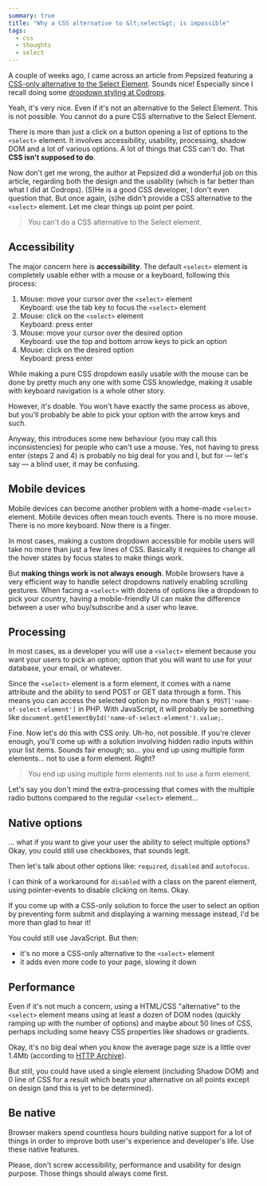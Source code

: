 ```yaml
---
summary: true
title: "Why a CSS alternative to &lt;select&gt; is impossible"
tags:
  - css
  - thoughts
  - select
---
```


A couple of weeks ago, I came across an article from Pepsized featuring a [CSS-only alternative to the Select Element](http://pepsized.com/css-only-alternative-to-the-select-element/). Sounds nice! Especially since I recall doing some [dropdown styling at Codrops](http://tympanus.net/codrops/2012/10/04/custom-drop-down-list-styling/).

Yeah, it's very nice. Even if it's not an alternative to the Select Element. This is not possible. You cannot do a pure CSS alternative to the Select Element.

There is more than just a click on a button opening a list of options to the `<select>` element. It involves accessibility, usability, processing, shadow DOM and a lot of various options. A lot of things that CSS can't do. That **CSS isn't supposed to do**.

Now don't get me wrong, the author at Pepsized did a wonderful job on this article, regarding both the design and the usability (which is far better than what I did at Codrops). (S)He is a good CSS developer, I don't even question that. But once again, (s)he didn't provide a CSS alternative to the `<select>` element. Let me clear things up point per point.

> You can't do a CSS alternative to the Select element.

## Accessibility

The major concern here is **accessibility**. The default `<select>` element is completely usable either with a mouse or a keyboard, following this process:

1. Mouse: move your cursor over the `<select>` element  
   Keyboard: use the tab key to focus the `<select>` element
1. Mouse: click on the `<select>` element  
   Keyboard: press enter
1. Mouse: move your cursor over the desired option  
   Keyboard: use the top and bottom arrow keys to pick an option
1. Mouse: click on the desired option  
   Keyboard: press enter

While making a pure CSS dropdown easily usable with the mouse can be done by pretty much any one with some CSS knowledge, making it usable with keyboard navigation is a whole other story.

However, it's doable. You won't have exactly the same process as above, but you'll probably be able to pick your option with the arrow keys and such.

Anyway, this introduces some new behaviour (you may call this inconsistencies) for people who can't use a mouse. Yes, not having to press enter (steps 2 and 4) is probably no big deal for you and I, but for &mdash; let's say &mdash; a blind user, it may be confusing.

## Mobile devices

Mobile devices can become another problem with a home-made `<select>` element. Mobile devices often mean touch events. There is no more mouse. There is no more keyboard. Now there is a finger.

In most cases, making a custom dropdown accessible for mobile users will take no more than just a few lines of CSS. Basically it requires to change all the hover states by focus states to make things work.

But **making things work is not always enough**. Mobile browsers have a very efficient way to handle select dropdowns natively enabling scrolling gestures. When facing a `<select>` with dozens of options like a dropdown to pick your country, having a mobile-friendly UI can make the difference between a user who buy/subscribe and a user who leave.

## Processing

In most cases, as a developer you will use a `<select>` element because you want your users to pick an option; option that you will want to use for your database, your email, or whatever.

Since the `<select>` element is a form element, it comes with a name attribute and the ability to send POST or GET data through a form. This means you can access the selected option by no more than `$_POST['name-of-select-element']` in PHP. With JavaScript, it will probably be something like `document.getElementById('name-of-select-element').value;`.

Fine. Now let's do this with CSS only. Uh-ho, not possible. If you're clever enough, you'll come up with a solution involving hidden radio inputs within your list items. Sounds fair enough; so... you end up using multiple form elements... not to use a form element. Right?

> You end up using multiple form elements not to use a form element.

Let's say you don't mind the extra-processing that comes with the multiple radio buttons compared to the regular `<select>` element...

## Native options

... what if you want to give your user the ability to select multiple options? Okay, you could still use checkboxes, that sounds legit.

Then let's talk about other options like: `required`, `disabled` and `autofocus`.

I can think of a workaround for `disabled` with a class on the parent element, using pointer-events to disable clicking on items. Okay.

If you come up with a CSS-only solution to force the user to select an option by preventing form submit and displaying a warning message instead, I'd be more than glad to hear it!

You could still use JavaScript. But then:

* it's no more a CSS-only alternative to the `<select>` element
* it adds even more code to your page, slowing it down

## Performance

Even if it's not much a concern, using a HTML/CSS "alternative" to the `<select>` element means using at least a dozen of DOM nodes (quickly ramping up with the number of options) and maybe about 50 lines of CSS, perhaps including some heavy CSS properties like shadows or gradients.

Okay, it's no big deal when you know the average page size is a little over 1.4Mb (according to [HTTP Archive](http://www.httparchive.org/interesting.php#bytesperpage)).

But still, you could have used a single element (including Shadow DOM) and 0 line of CSS for a result which beats your alternative on all points except on design (and this is yet to be determined).

## Be native

Browser makers spend countless hours building native support for a lot of things in order to improve both user's experience and developer's life. Use these native features.

Please, don't screw accessibility, performance and usability for design purpose. Those things should always come first.
